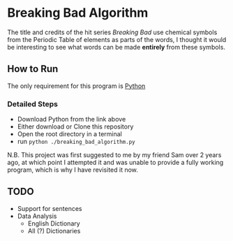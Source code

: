 # Breaking Bad Algorithm
The title and credits of the hit series *Breaking Bad* use chemical symbols from the Periodic Table of elements as parts of the words, I thought it would be interesting to see what words can be made __entirely__ from these symbols.
## How to Run
The only requirement for this program is [Python](https://www.python.org/downloads/)
### Detailed Steps
- Download Python from the link above
- Either download or Clone this repository
- Open the root directory in a terminal
- run `python ./breaking_bad_algorithm.py`
  
N.B. This project was first suggested to me by my friend Sam over 2 years ago, at which point I attempted it and was unable to provide a fully working program, which is why I have revisited it now.

## TODO
- Support for sentences
- Data Analysis
    - English Dictionary
    - All (?) Dictionaries

